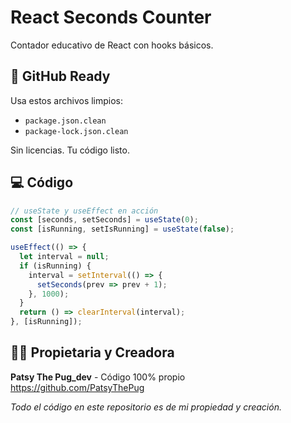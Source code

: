 # React Seconds Counter

Contador educativo de React con hooks básicos.

## 🚀 GitHub Ready

Usa estos archivos limpios:
- `package.json.clean`
- `package-lock.json.clean`

Sin licencias. Tu código listo.

## 💻 Código

```javascript
// useState y useEffect en acción
const [seconds, setSeconds] = useState(0);
const [isRunning, setIsRunning] = useState(false);

useEffect(() => {
  let interval = null;
  if (isRunning) {
    interval = setInterval(() => {
      setSeconds(prev => prev + 1);
    }, 1000);
  }
  return () => clearInterval(interval);
}, [isRunning]);
```

## 👩‍💻 Propietaria y Creadora

**Patsy The Pug_dev** - Código 100% propio  
https://github.com/PatsyThePug  

*Todo el código en este repositorio es de mi propiedad y creación.*